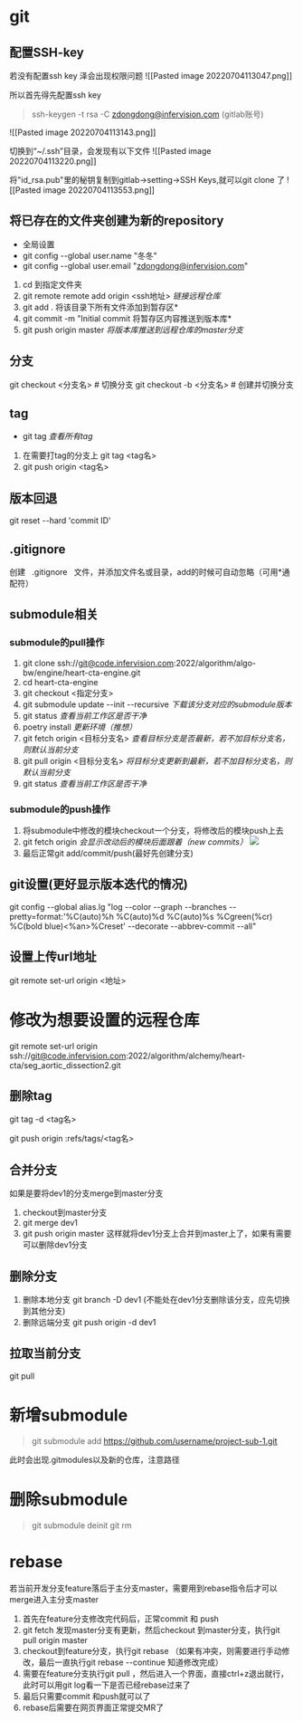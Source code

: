 # git

## 配置SSH-key
若没有配置ssh key 泽会出现权限问题
![[Pasted image 20220704113047.png]]

所以首先得先配置ssh key
> ssh-keygen -t rsa -C zdongdong@infervision.com  (gitlab账号)

![[Pasted image 20220704113143.png]]

切换到“~/.ssh”目录，会发现有以下文件
![[Pasted image 20220704113220.png]]

将"id_rsa.pub"里的秘钥复制到gitlab->setting->SSH Keys,就可以git clone 了
![[Pasted image 20220704113553.png]]



## 将已存在的文件夹创建为新的repository
* 全局设置
* git config --global user.name "冬冬"
* git config --global user.email "zdongdong@infervision.com"
1. cd 到指定文件夹
2. git remote remote add origin <ssh地址>   *链接远程仓库*
3. git add .  将该目录下所有文件添加到暂存区*
4. git commit -m "Initial commit  将暂存区内容推送到版本库*
5. git push origin master   *将版本库推送到远程仓库的master分支*

## 分支
git checkout <分支名> # 切换分支
git checkout -b <分支名> # 创建并切换分支

## tag
* git tag *查看所有tag*
1. 在需要打tag的分支上 git tag <tag名>
2. git push origin <tag名>

## 版本回退
git reset --hard 'commit ID'
	
## .gitignore
创建   .gitignore   文件，并添加文件名或目录，add的时候可自动忽略（可用*通配符）

## submodule相关
### submodule的pull操作
1. git clone ssh://git@code.infervision.com:2022/algorithm/algo-bw/engine/heart-cta-engine.git
2. cd heart-cta-engine
3. git checkout <指定分支>
4. git submodule update --init --recursive   *下载该分支对应的submodule版本*
5. git status *查看当前工作区是否干净*
6. poetry install *更新环境（推想）*
7. git fetch origin <目标分支名> *查看目标分支是否最新，若不加目标分支名，则默认当前分支*
8. git pull origin <目标分支名> *将目标分支更新到最新，若不加目标分支名，则默认当前分支*
9. git status *查看当前工作区是否干净*

### submodule的push操作
1. 将submodule中修改的模块checkout一个分支，将修改后的模块push上去
2. git fetch origin *会显示改动后的模块后面跟着（new commits）*
![](file:////tmp/wps-zdongdong/ksohtml/wps1inZyQ.jpg)
3.  最后正常git add/commit/push(最好先创建分支)

## git设置(更好显示版本迭代的情况)
git config --global alias.lg "log --color --graph --branches --pretty=format:'%C(auto)%h %C(auto)%d %C(auto)%s %Cgreen(%cr) %C(bold blue)<%an>%Creset' --decorate --abbrev-commit --all"

## 设置上传url地址
git remote set-url origin <地址>

# 修改为想要设置的远程仓库
git remote set-url origin ssh://git@code.infervision.com:2022/algorithm/alchemy/heart-cta/seg_aortic_dissection2.git

## 删除tag
git tag -d <tag名>

git push origin :refs/tags/<tag名>


## 合并分支
如果是要将dev1的分支merge到master分支
1. checkout到master分支
2. git merge dev1
3. git push origin master
这样就将dev1分支上合并到master上了，如果有需要可以删除dev1分支

## 删除分支
1. 删除本地分支 git branch -D dev1   (不能处在dev1分支删除该分支，应先切换到其他分支)
2. 删除远端分支 git push origin -d dev1 

## 拉取当前分支
git pull

# 新增submodule
> git submodule add https://github.com/username/project-sub-1.git

此时会出现.gitmodules以及新的仓库，注意路径

# 删除submodule
> git submodule deinit <project-sub-1>
> git rm <project-sub-1>


# rebase
   若当前开发分支feature落后于主分支master，需要用到rebase指令后才可以merge进入主分支master

1. 首先在feature分支修改完代码后，正常commit 和 push
2. git fetch 发现master分支有更新，然后checkout 到master分支，执行git pull origin master
3. checkout到feature分支，执行git rebase （如果有冲突，则需要进行手动修改，最后一直执行git rebase --continue   知道修改完成）
4. 需要在feature分支执行git pull ，然后进入一个界面，直接ctrl+z退出就行，此时可以用git log看一下是否已经rebase过来了
5. 最后只需要commit 和push就可以了
6. rebase后需要在网页界面正常提交MR了